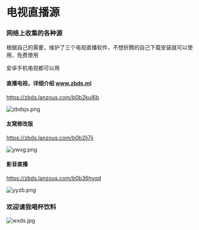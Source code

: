 

# 电视直播源

### 网络上收集的各种源



根据自己的需要，维护了三个电视直播软件，不想折腾的自己下载安装就可以使用，免费使用

安卓手机电视都可以用



#### **直播电视，详细介绍  www.zbds.ml**

https://zbds.lanzous.com/b0b2kul6b

![zbdsjs.png](https://ae02.alicdn.com/kf/Udd6df47f81084107bd883ee5e747ebf3y.jpg)



#### 友窝修改版

https://zbds.lanzous.com/b0b2lj7ij

![ywxg.png](https://sc01.alicdn.com/kf/U228d7b23528b4163a3fd631ed83811d3Q.jpg)

#### 影音直播

https://zbds.lanzous.com/b0b36hyqd

![yyzb.png](https://sc03.alicdn.com/kf/U69e2212482f44e858bc9ddbb3bef13beU.jpg)

 

### 欢迎请我喝杯饮料

![wxds.jpg](https://ae02.alicdn.com/kf/Ub677fd132e9a4bbf89b362c4cec63a87F.jpg)




